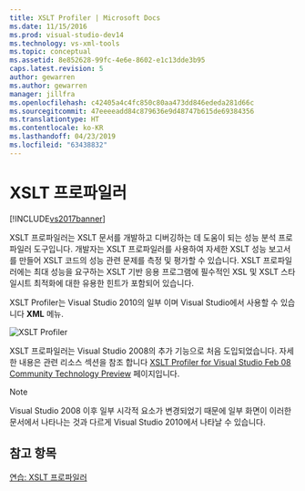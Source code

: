 ```yaml
---
title: XSLT Profiler | Microsoft Docs
ms.date: 11/15/2016
ms.prod: visual-studio-dev14
ms.technology: vs-xml-tools
ms.topic: conceptual
ms.assetid: 8e852628-99fc-4e6e-8602-e1c13dde3b95
caps.latest.revision: 5
author: gewarren
ms.author: gewarren
manager: jillfra
ms.openlocfilehash: c42405a4c4fc850c80aa473dd846ededa281d66c
ms.sourcegitcommit: 47eeeeadd84c879636e9d48747b615de69384356
ms.translationtype: HT
ms.contentlocale: ko-KR
ms.lasthandoff: 04/23/2019
ms.locfileid: "63438832"
---
```

# <a name="xslt-profiler"></a>XSLT 프로파일러
[!INCLUDE[vs2017banner](../includes/vs2017banner.md)]

XSLT 프로파일러는 XSLT 문서를 개발하고 디버깅하는 데 도움이 되는 성능 분석 프로파일러 도구입니다. 개발자는 XSLT 프로파일러를 사용하여 자세한 XSLT 성능 보고서를 만들어 XSLT 코드의 성능 관련 문제를 측정 및 평가할 수 있습니다. XSLT 프로파일러에는 최대 성능을 요구하는 XSLT 기반 응용 프로그램에 필수적인 XSL 및 XSLT 스타일시트 최적화에 대한 유용한 힌트가 포함되어 있습니다.  
  
 XSLT Profiler는 Visual Studio 2010의 일부 이며 Visual Studio에서 사용할 수 있습니다 **XML** 메뉴.  
  
 ![XSLT Profiler](../xml-tools/media/xsltprofilermenu.gif "XSLTProfilerMenu")  
  
 XSLT 프로파일러는 Visual Studio 2008의 추가 기능으로 처음 도입되었습니다. 자세한 내용은 관련 리소스 섹션을 참조 합니다 [XSLT Profiler for Visual Studio Feb 08 Community Technology Preview](http://go.microsoft.com/fwlink/?LinkId=142987) 페이지입니다.  
  
> [!NOTE]
> Visual Studio 2008 이후 일부 시각적 요소가 변경되었기 때문에 일부 화면이 이러한 문서에서 나타나는 것과 다르게 Visual Studio 2010에서 나타날 수 있습니다.  
  
## <a name="see-also"></a>참고 항목  
 [연습: XSLT 프로파일러](../xml-tools/walkthrough-xslt-profiler.md)
